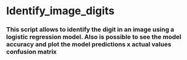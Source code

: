 # Identify_image_digits

### This script allows to identify the digit in an image using a logistic regression model. Also is possible to see the model accuracy and plot the model predictions x actual values confusion matrix ###
